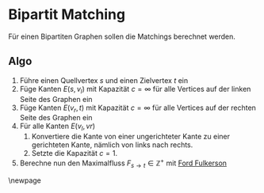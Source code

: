 # Bipartit Matching

Für einen Bipartiten Graphen sollen die Matchings berechnet werden.

## Algo

1. Führe einen Quellvertex $s$ und einen Zielvertex $t$ ein
2. Füge Kanten $E(s,v_{l})$ mit Kapazität $c = \infty$ für alle Vertices auf der linken Seite des Graphen ein
3. Füge Kanten $E(v_{r},t)$ mit Kapazität $c = \infty$ für alle Vertices auf der rechten Seite des Graphen ein
4. Für alle Kanten $E(v_{l}, v{r})$
   1. Konvertiere die Kante von einer ungerichteter Kante zu einer gerichteten Kante, nämlich von links nach rechts.
   2. Setzte die Kapazität $c=1$.
5. Berechne nun den Maximalfluss $F_{s \rightarrow t} \in \mathbb{Z}^{+}$ mit [Ford Fulkerson](#fordfulkerson)

\newpage